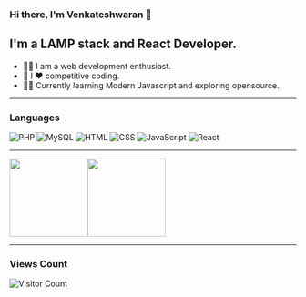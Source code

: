 ### Hi there, I'm Venkateshwaran 👋


## I'm a LAMP stack and React Developer. 

- 👨‍💻 I am a web development enthusiast.
- 👯 I ❤️ competitive coding.
-  👨‍💻 Currently learning Modern Javascript and exploring opensource.


---

### Languages

![PHP](https://img.shields.io/badge/-PHP-000?&logo=PHP)
![MySQL](https://img.shields.io/badge/-MySQL-000?&logo=MySQL)
![HTML](https://img.shields.io/badge/-HTML5-000?&logo=HTML5)
![CSS](https://img.shields.io/badge/-CSS3-000?&logo=CSS3)
![JavaScript](https://img.shields.io/badge/-JavaScript-000?&logo=JavaScript)
![React](https://img.shields.io/badge/-React-000?&logo=React)

---


<img height="137px" src="https://github-readme-stats.vercel.app/api?username=aviwar&hide_title=true&hide_border=true&show_icons=true&include_all_commits=true&count_private=true&line_height=21&text_color=000&icon_color=000&bg_color=0,ea6161,ffc64d,fffc4d,52fa5a&theme=graywhite" /><!-- wi*quL3fcV --><img height="137px" src="https://github-readme-stats.vercel.app/api/top-langs/?username=aviwar&hide=html&hide_title=true&hide_border=true&layout=compact&langs_count=6&exclude_repo=comp426,Redventures-Movie-Quotes&text_color=000&icon_color=fff&bg_color=0,52fa5a,4dfcff,c64dff&theme=graywhite" />

---

### Views Count
![Visitor Count](https://profile-counter.glitch.me/{aviwar}/count.svg)
